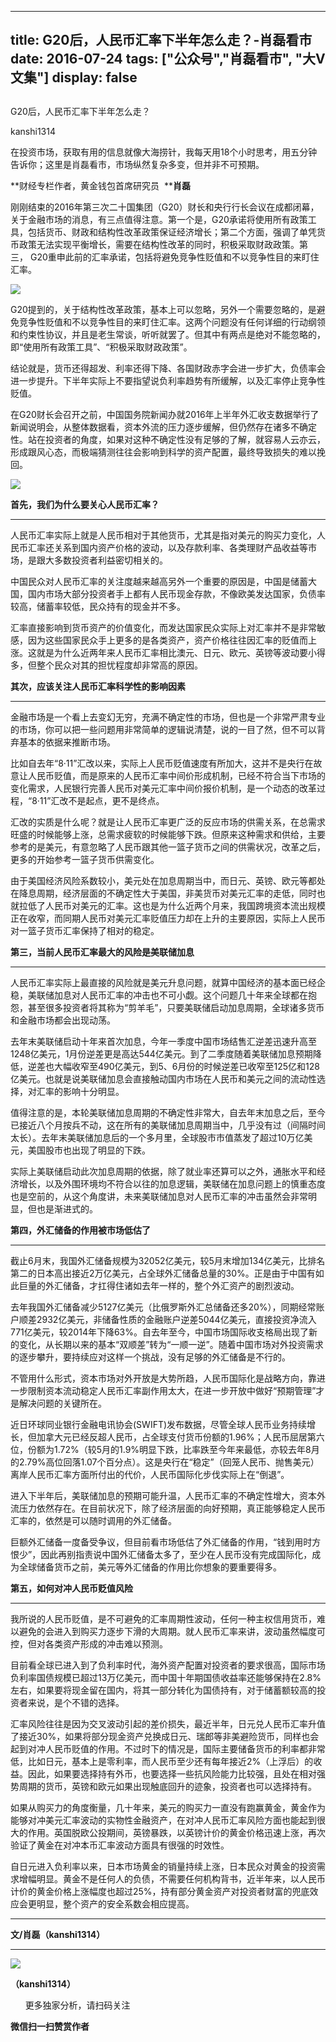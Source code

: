 
---
title:  G20后，人民币汇率下半年怎么走？-肖磊看市
date: 2016-07-24
tags: ["公众号","肖磊看市", "大V文集"]
display: false
---


## 



G20后，人民币汇率下半年怎么走？




kanshi1314




在投资市场，获取有用的信息就像大海捞针，我每天用18个小时思考，用五分钟告诉你；这里是肖磊看市，市场纵然复杂多变，但并非不可预期。


**财经专栏作者，黄金钱包首席研究员&nbsp; ****肖磊**





刚刚结束的2016年第三次二十国集团（G20）财长和央行行长会议在成都闭幕，关于金融市场的消息，有三点值得注意。第一个是，G20承诺将使用所有政策工具，包括货币、财政和结构性改革政策保证经济增长；第二个方面，强调了单凭货币政策无法实现平衡增长，需要在结构性改革的同时，积极采取财政政策。第三，&nbsp;G20重申此前的汇率承诺，包括将避免竞争性贬值和不以竞争性目的来盯住汇率。



<img data-s="300,640" data-type="jpeg" src="http://mmbiz.qpic.cn/mmbiz/rIYcHn0KrPSVremr0LxfHrZhzYiakk47MYo1z4kpcZIuCkP2kUVFaoTaZ0IhTK1A53c62SPNGkP9ibIaQmImMMLA/0?wx_fmt=jpeg" data-ratio="0.6636363636363637" data-w="550"/>

G20提到的，关于结构性改革政策，基本上可以忽略，另外一个需要忽略的，是避免竞争性贬值和不以竞争性目的来盯住汇率。这两个问题没有任何详细的行动纲领和约束性协议，并且是老生常谈，听听就罢了。但其中有两点是绝对不能忽略的，即“使用所有政策工具”、“积极采取财政政策”。

结论就是，货币还得超发、利率还得下降、各国财政赤字会进一步扩大，负债率会进一步提升。下半年实际上不要指望说负利率趋势有所缓解，以及汇率停止竞争性贬值。



在G20财长会召开之前，中国国务院新闻办就2016年上半年外汇收支数据举行了新闻说明会，从整体数据看，资本外流的压力逐步缓解，但仍然存在诸多不确定性。站在投资者的角度，如果对这种不确定性没有足够的了解，就容易人云亦云，形成跟风心态，而极端猜测往往会影响到科学的资产配置，最终导致损失的难以挽回。



<img data-s="300,640" data-type="jpeg" src="http://mmbiz.qpic.cn/mmbiz/rIYcHn0KrPSVremr0LxfHrZhzYiakk47MfdkKibcmrablSOLRicj399hoJOQA7Ef8lT3rdv1Z3B8eOOkUm7vExUtw/0?wx_fmt=jpeg" data-ratio="0.6654676258992805" data-w=""/>



**首先，我们为什么要关心人民币汇率？**

****

人民币汇率实际上就是人民币相对于其他货币，尤其是指对美元的购买力变化，人民币汇率还关系到国内资产价格的波动，以及存款利率、各类理财产品收益等市场，是跟大多数投资者利益密切相关的。



中国民众对人民币汇率的关注度越来越高另外一个重要的原因是，中国是储蓄大国，国内市场大部分投资者手上都有人民币现金存款，不像欧美发达国家，负债率较高，储蓄率较低，民众持有的现金并不多。



汇率直接影响到货币资产的价值变化，而发达国家民众实际上对汇率并不是非常敏感，因为这些国家民众手上更多的是各类资产，资产价格往往因汇率的贬值而上涨。这就是为什么近两年来人民币汇率相比澳元、日元、欧元、英镑等波动要小得多，但整个民众对其的担忧程度却非常高的原因。





**其次，应该关注人民币汇率科学性的影响因素**

****

金融市场是一个看上去变幻无穷，充满不确定性的市场，但也是一个非常严肃专业的市场，你可以把一些问题用非常简单的逻辑说清楚，说的一目了然，但不可以背弃基本的依据来推断市场。



比如自去年“8·11”汇改以来，实际上人民币贬值速度有所加大，这并不是央行在故意让人民币贬值，而是原来的人民币汇率中间价形成机制，已经不符合当下市场的变化需求，人民银行完善人民币对美元汇率中间价报价机制，是一个动态的改革过程，“8·11”汇改不是起点，更不是终点。



汇改的实质是什么呢？就是让人民币汇率更广泛的反应市场的供需关系，在总需求旺盛的时候能够上涨，总需求疲软的时候能够下跌。但原来这种需求和供给，主要参考的是美元，有意忽略了人民币跟其他一篮子货币之间的供需状况，改革之后，更多的开始参考一篮子货币供需变化。



由于美国经济风险系数较小，美元处在加息周期当中，而日元、英镑、欧元等都处在降息周期，经济层面的不确定性大于美国，非美货币对美元汇率的走低，同时也就拉低了人民币对美元的汇率。这也是为什么近两个月来，我国跨境资本流出规模正在收窄，而同期人民币对美元汇率贬值压力却在上升的主要原因，实际上人民币对一篮子货币汇率保持了相对的稳定。





**第三，当前人民币汇率最大的风险****是美联储****加息**

****

人民币汇率实际上最直接的风险就是美元升息问题，就算中国经济的基本面已经企稳，美联储加息对人民币汇率的冲击也不可小觑。这个问题几十年来全球都在抱怨，甚至很多投资者将其称为“剪羊毛”，只要美联储启动加息周期，全球诸多货币和金融市场都会出现动荡。



去年末美联储启动十年来首次加息，今年一季度中国市场结售汇逆差迅速升高至1248亿美元，1月份逆差更是高达544亿美元。到了二季度随着美联储加息预期降低，逆差也大幅收窄至490亿美元，到5、6月份的时候逆差已收窄至125亿和128亿美元。也就是说美联储加息会直接触动国内市场在人民币和美元之间的流动性选择，对汇率的影响十分明显。



值得注意的是，本轮美联储加息周期的不确定性非常大，自去年末加息之后，至今已接近八个月按兵不动，这在所有的美联储加息周期当中，几乎没有过（间隔时间太长）。去年末美联储加息后的一个多月里，全球股市市值蒸发了超过10万亿美元，美国股市也出现了明显的下跌。



实际上美联储启动此次加息周期的依据，除了就业率还算可以之外，通胀水平和经济增长，以及外围环境均不符合以往的加息逻辑，美联储在加息问题上的慎重态度也是空前的，从这个角度讲，未来美联储加息对人民币汇率的冲击虽然会非常明显，但也是渐进式的。





**第四，外汇储备的作用被市场低估了**

****

截止6月末，我国外汇储备规模为32052亿美元，较5月末增加134亿美元，比排名第二的日本高出接近2万亿美元，占全球外汇储备总量的30%。正是由于中国有如此巨量的外汇储备，才扛得住诸如去年一样的，整个外汇资产的剧烈波动。



去年我国外汇储备减少5127亿美元（比俄罗斯外汇总储备还多20%），同期经常账户顺差2932亿美元，非储备性质的金融账户逆差5044亿美元，直接投资净流入771亿美元，较2014年下降63%。自去年至今，中国市场国际收支格局出现了新的变化，从长期以来的基本“双顺差”转为“一顺一逆”。随着中国市场对外投资需求的逐步攀升，要持续应对这样一个挑战，没有足够的外汇储备是不行的。



不管用什么形式，资本市场对外开放是大势所趋，人民币国际化是战略方向，靠进一步限制资本流动稳定人民币汇率副作用太大，在进一步开放中做好“预期管理”才是解决问题的关键所在。



近日环球同业银行金融电讯协会(SWIFT)发布数据，尽管全球人民币业务持续增长，但加拿大元已经反超人民币，占全球支付货币份额的1.96%；人民币屈居第六位，份额为1.72%（较5月的1.9%明显下跌，比率跌至今年来最低，亦较去年8月的2.79%高位回落1.07个百分点）。这是央行在“稳定”（回笼人民币、抛售美元）离岸人民币汇率方面所付出的代价，人民币国际化步伐实际上在“倒退”。



进入下半年后，美联储加息的预期可能升温，人民币汇率的不确定性增大，资本外流压力依然存在。在目前状况下，除了经济层面的向好预期，真正能够稳定人民币汇率的，依然是可以随时调用的外汇储备。



巨额外汇储备一度备受争议，但目前看市场低估了外汇储备的作用，“钱到用时方恨少”，因此再别指责说中国外汇储备太多了，至少在人民币没有完成国际化，成为全球储备货币之前，美元等外汇储备的作用比你想象的要重要得多。





**第五，如何对冲人民币贬值风险**

****

我所说的人民币贬值，是不可避免的汇率周期性波动，任何一种主权信用货币，难以避免的会进入到购买力逐步下滑的大周期。就人民币汇率来讲，波动虽然幅度可控，但对各类资产形成的冲击难以预测。



目前看全球已进入到了负利率时代，海外资产配置对投资者的要求很高，国际市场负利率国债规模已超过13万亿美元，而中国十年期国债收益率还能够保持在2.8%左右，如果要将现金留在国内，将其一部分转化为国债持有，对于储蓄额较高的投资者来说，是个不错的选择。



汇率风险往往是因为交叉波动引起的差价损失，最近半年，日元兑人民币汇率升值了接近30%，如果将部分现金资产兑换成日元、瑞郎等非美避险货币，同样也会起到对冲人民币贬值的作用。不过时下的情况是，国际主要储备货币的利率都非常低，比如日元，基本上是零利率，而人民币至少还有每年接近2%（上浮后）的收益。因此，如果要选择持有外币，也要选择一些抗风险能力比较强，且处在相对强势周期的货币，英镑和欧元如果出现触底回升的迹象，投资者也可以选择持有。



如果从购买力的角度衡量，几十年来，美元的购买力一直没有跑赢黄金，黄金作为能够对冲美元汇率波动的实物性金融资产，在对冲人民币汇率风险方面也能起到很大的作用。英国脱欧公投期间，英镑暴跌，以英镑计价的黄金价格迅速上涨，再次验证了黄金在对冲本币汇率波动方面具有很强的时效性。



自日元进入负利率以来，日本市场黄金的销量持续上涨，日本民众对黄金的投资需求增幅明显。黄金不是任何人的负债，不需要任何机构背书，近半年来，以人民币计价的黄金价格上涨幅度也超过25%，持有部分黄金资产对投资者财富的兜底效应会更明显，整个资产的安全系数会相应提高。

****

**文/肖磊（kanshi1314）**

****

<img data-s="300,640" data-type="png" src="http://mmbiz.qpic.cn/mmbiz/rIYcHn0KrPQ4nqiakSpAnZPNSBYdTtpdCELmtbN8iasCKX0AXDKwVJIq1gWcaGVbdt83BgU9ibs9W4vKo34H3ZOBw/0?wx_fmt=png" data-ratio="1" data-w="129"/>

**（kanshi1314）**

 &nbsp; &nbsp; &nbsp; 更多独家分析，请扫码关注




**微信扫一扫赞赏作者**













